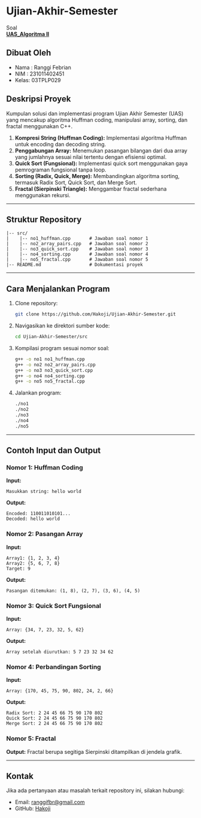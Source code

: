 # Ujian-Akhir-Semester

Soal  
**[UAS_Algoritma II](./)**

## Dibuat Oleh
- Nama : Ranggi Febrian  
- NIM  : 231011402451  
- Kelas: 03TPLP029  

## Deskripsi Proyek
Kumpulan solusi dan implementasi program Ujian Akhir Semester (UAS) yang mencakup algoritma Huffman coding, manipulasi array, sorting, dan fractal menggunakan C++.

1. **Kompresi String (Huffman Coding):** Implementasi algoritma Huffman untuk encoding dan decoding string.
2. **Penggabungan Array:** Menemukan pasangan bilangan dari dua array yang jumlahnya sesuai nilai tertentu dengan efisiensi optimal.
3. **Quick Sort (Fungsional):** Implementasi quick sort menggunakan gaya pemrograman fungsional tanpa loop.
4. **Sorting (Radix, Quick, Merge):** Membandingkan algoritma sorting, termasuk Radix Sort, Quick Sort, dan Merge Sort.
5. **Fractal (Sierpinski Triangle):** Menggambar fractal sederhana menggunakan rekursi.

---

## Struktur Repository

```
|-- src/
|    |-- no1_huffman.cpp       # Jawaban soal nomor 1
|    |-- no2_array_pairs.cpp   # Jawaban soal nomor 2
|    |-- no3_quick_sort.cpp    # Jawaban soal nomor 3
|    |-- no4_sorting.cpp       # Jawaban soal nomor 4
|    |-- no5_fractal.cpp       # Jawaban soal nomor 5
|-- README.md                  # Dokumentasi proyek
```

---

## Cara Menjalankan Program

1. Clone repository:
   ```bash
   git clone https://github.com/Hakoji/Ujian-Akhir-Semester.git
   ```
2. Navigasikan ke direktori sumber kode:
   ```bash
   cd Ujian-Akhir-Semester/src
   ```
3. Kompilasi program sesuai nomor soal:
   ```bash
   g++ -o no1 no1_huffman.cpp
   g++ -o no2 no2_array_pairs.cpp
   g++ -o no3 no3_quick_sort.cpp
   g++ -o no4 no4_sorting.cpp
   g++ -o no5 no5_fractal.cpp
   ```
4. Jalankan program:
   ```bash
   ./no1
   ./no2
   ./no3
   ./no4
   ./no5
   ```

---

## Contoh Input dan Output

### **Nomor 1: Huffman Coding**
**Input:**
```
Masukkan string: hello world
```
**Output:**
```
Encoded: 110011010101...
Decoded: hello world
```

### **Nomor 2: Pasangan Array**
**Input:**
```
Array1: {1, 2, 3, 4}
Array2: {5, 6, 7, 8}
Target: 9
```
**Output:**
```
Pasangan ditemukan: (1, 8), (2, 7), (3, 6), (4, 5)
```

### **Nomor 3: Quick Sort Fungsional**
**Input:**
```
Array: {34, 7, 23, 32, 5, 62}
```
**Output:**
```
Array setelah diurutkan: 5 7 23 32 34 62
```

### **Nomor 4: Perbandingan Sorting**
**Input:**
```
Array: {170, 45, 75, 90, 802, 24, 2, 66}
```
**Output:**
```
Radix Sort: 2 24 45 66 75 90 170 802
Quick Sort: 2 24 45 66 75 90 170 802
Merge Sort: 2 24 45 66 75 90 170 802
```

### **Nomor 5: Fractal**
**Output:**
Fractal berupa segitiga Sierpinski ditampilkan di jendela grafik.

---

## Kontak
Jika ada pertanyaan atau masalah terkait repository ini, silakan hubungi:  
- Email: ranggifbr@gmail.com  
- GitHub: [Hakoji](https://github.com/Hakoji)
